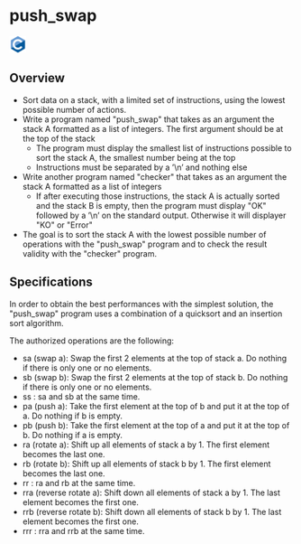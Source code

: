 # push_swap

<img src="https://raw.githubusercontent.com/devicons/devicon/master/icons/c/c-original.svg"  width="30" height="30" />

## Overview
 - Sort data on a stack, with a limited set of instructions, using the lowest possible number of actions.
 - Write a program named "push_swap" that takes as an argument the stack A formatted as a list of integers. The first argument should be at the top of the stack
    - The program must display the smallest list of instructions possible to sort the stack A, the smallest number being at the top
    - Instructions must be separated by a ’\n’ and nothing else
 - Write another program named "checker" that takes as an argument the stack A formatted as a list of integers
    - If after executing those instructions, the stack A is actually sorted and the stack B is empty, then the program must display "OK" followed by a ’\n’ on the standard output. Otherwise it will displayer "KO" or "Error"
 - The goal is to sort the stack A with the lowest possible number of operations with the "push_swap" program and to check the result validity with the "checker" program.

## Specifications
In order to obtain the best performances with the simplest solution, the "push_swap" program uses a combination of a quicksort and an insertion sort algorithm.

The authorized operations are the following:

 - sa (swap a): Swap the first 2 elements at the top of stack a. Do nothing if there is only one or no elements.
 - sb (swap b): Swap the first 2 elements at the top of stack b. Do nothing if there is only one or no elements.
 - ss : sa and sb at the same time.
 - pa (push a): Take the first element at the top of b and put it at the top of a. Do nothing if b is empty.
 - pb (push b): Take the first element at the top of a and put it at the top of b. Do nothing if a is empty.
 - ra (rotate a): Shift up all elements of stack a by 1. The first element becomes the last one.
 - rb (rotate b): Shift up all elements of stack b by 1. The first element becomes the last one.
 - rr : ra and rb at the same time.
 - rra (reverse rotate a): Shift down all elements of stack a by 1. The last element becomes the first one.
 - rrb (reverse rotate b): Shift down all elements of stack b by 1. The last element becomes the first one.
 - rrr : rra and rrb at the same time.
